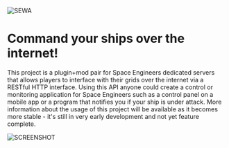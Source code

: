 ![SEWA](http://i.imgur.com/oqXc7vz.png)

# Command your ships over the internet!
This project is a plugin+mod pair for Space Engineers dedicated servers that allows players to interface with their grids over the internet via a RESTful HTTP interface. Using this API anyone could create a control or monitoring application for Space Engineers such as a control panel on a mobile app or a program that notifies you if your ship is under attack. More information about the usage of this project will be available as it becomes more stable - it's still in very early development and not yet feature complete.

![SCREENSHOT](http://i.imgur.com/UEHSpwq.jpg)

